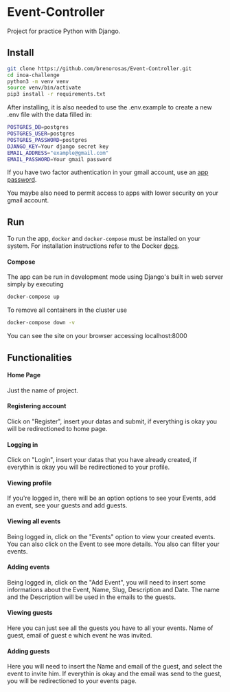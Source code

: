 # Event-Controller

Project for practice Python with Django.

## Install

```bash
git clone https://github.com/brenorosas/Event-Controller.git
cd inoa-challenge
python3 -m venv venv
source venv/bin/activate
pip3 install -r requirements.txt
```

After installing, it is also needed to use the .env.example to create a new .env file with the data filled in:

```bash
POSTGRES_DB=postgres
POSTGRES_USER=postgres
POSTGRES_PASSWORD=postgres
DJANGO_KEY=Your django secret key
EMAIL_ADDRESS="example@gmail.com"
EMAIL_PASSWORD=Your gmail password
```

If you have two factor authentication in your gmail account, use an [app password](https://support.google.com/accounts/answer/185833).

You maybe also need to permit access to apps with lower security on your gmail account.

## Run

To run the app, `docker` and `docker-compose` must be installed on your system. For installation
instructions refer to the Docker [docs](https://docs.docker.com/compose/install/). 

#### Compose
The app can be run in development mode using Django's built in web server simply by executing

```bash
docker-compose up
```

To remove all containers in the cluster use

```bash
docker-compose down -v
```
You can see the site on your browser accessing localhost:8000
## Functionalities
#### Home Page
Just the name of project.

#### Registering account
Click on "Register", insert your datas and submit, if everything is okay you will be redirectioned to home page.

#### Logging in
Click on "Login", insert your datas that you have already created, if everythin is okay you will be redirectioned to your profile.

#### Viewing profile
If you're logged in, there will be an option options to see your Events, add an event, see your guests and add guests.

#### Viewing all events
Being logged in, click on the "Events" option to view your created events. You can also click on the Event to see more details. You also can filter your events.

#### Adding events
Being logged in, click on the "Add Event", you will need to insert some informations about the Event, Name, Slug, Description and Date. The name and the Description will be used in the emails to the guests.

#### Viewing guests
Here you can just see all the guests you have to all your events. Name of guest, email of guest e which event he was invited.

#### Adding guests
Here you will need to insert the Name and email of the guest, and select the event to invite him. If everythin is okay and the email was send to the guest, you will be redirectioned to your events page.